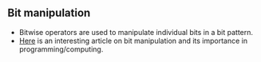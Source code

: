 ## Bit manipulation

- Bitwise operators are used to manipulate individual bits in a bit pattern.
- [Here](https://www.hackerearth.com/practice/basic-programming/bit-manipulation/basics-of-bit-manipulation/tutorial/) is an interesting article on bit manipulation and its importance in programming/computing.
